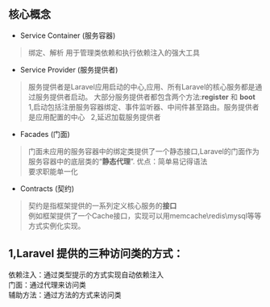 
## 核心概念
* Service Container (服务容器)
> 绑定、解析
> 用于管理类依赖和执行依赖注入的强大工具

* Service Provider (服务提供者)
> 服务提供者是Laravel应用启动的中心,应用、所有Laravel的核心服务都是通过服务提供者启动。 大部分服务提供者都包含两个方法:**register** 和 **boot**  
> 1,启动包括注册服务容器绑定、事件监听器、中间件甚至路由。服务提供者是应用配置的中心   
> 2,延迟加载服务提供者

* Facades (门面)
> 门面未应用的服务容器中的绑定类提供了一个静态接口,Laravel的门面作为服务容器中的底层类的“**静态代理**”.
> 优点：简单易记得语法  
> 要求职能单一化  

* Contracts (契约)
> 契约是指框架提供的一系列定义核心服务的**接口**  
> 例如框架提供了一个Cache接口，实现可以用memcache\redis\mysql等等方式实例化实现。

## 1,Laravel 提供的三种访问类的方式：  
依赖注入：通过类型提示的方式实现自动依赖注入  
门面：通过代理来访问类  
辅助方法：通过方法的方式来访问类  
